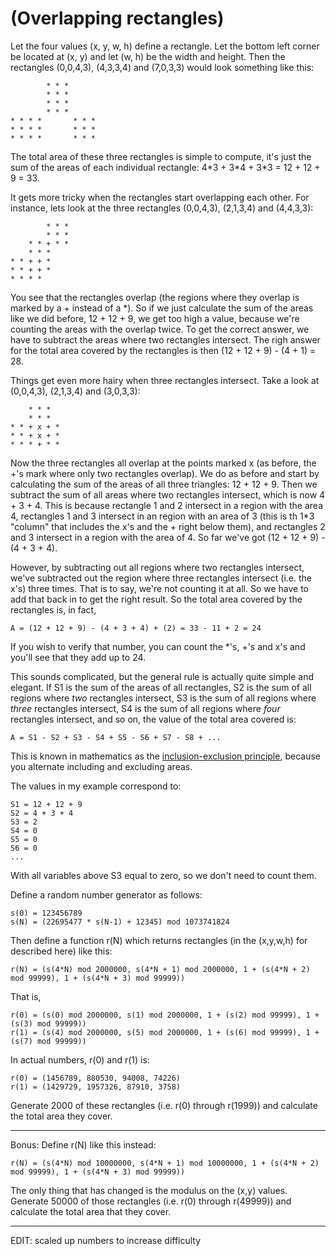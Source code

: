# (Overlapping rectangles)
<div class="md"><p>Let the four values (x, y, w, h) define a rectangle. Let the bottom left corner be located at (x, y) and let (w, h) be the width and height. Then the rectangles (0,0,4,3), (4,3,3,4) and (7,0,3,3) would look something like this:</p>
<pre><code>        * * * 
        * * * 
        * * *
        * * *
* * * *       * * *
* * * *       * * *
* * * *       * * *
</code></pre>
<p>The total area of these three rectangles is simple to compute, it's just the sum of the areas of each individual rectangle: 4*3 + 3*4 + 3*3 = 12 + 12 + 9 = 33.</p>
<p>It gets more tricky when the rectangles start overlapping each other. For instance, lets look at the three rectangles (0,0,4,3), (2,1,3,4) and (4,4,3,3):</p>
<pre><code>        * * * 
        * * * 
    * * + * * 
    * * *     
* * + + *      
* * + + *      
* * * *       
</code></pre>
<p>You see that the rectangles overlap (the regions where they overlap is marked by a + instead of a *). So if we just calculate the sum of the areas like we did before, 12 + 12 + 9, we get too high a value, because we're counting the areas with the overlap twice. To get the correct answer, we have to subtract the areas where two rectangles intersect. The righ answer for the total area covered by the rectangles is then (12 + 12 + 9) - (4 + 1) = 28. </p>
<p>Things get even more hairy when three rectangles intersect. Take a look at (0,0,4,3), (2,1,3,4) and (3,0,3,3):</p>
<pre><code>    * * *
    * * *     
* * + x + *      
* * + x + *   
* * * + * *   
</code></pre>
<p>Now the three rectangles all overlap at the points marked x (as before, the +'s mark where only two rectangles overlap). We do as before and start by calculating the sum of the areas of all three triangles: 12 + 12 + 9. Then we subtract the sum of all areas where two rectangles intersect, which is now 4 + 3 + 4. This is because rectangle 1 and 2 intersect in a region with the area 4, rectangles 1 and 3 intersect in an region with an area of 3 (this is th 1*3 "column" that includes the x's and the + right below them), and rectangles 2 and 3 intersect in a region with the area of 4. So far we've got (12 + 12 + 9) - (4 + 3 + 4). </p>
<p>However, by subtracting out all regions where two rectangles intersect, we've subtracted out the region where three rectangles intersect (i.e. the x's) three times. That is to say, we're not counting it at all. So we have to add that back in to get the right result. So the total area covered by the rectangles is, in fact, </p>
<pre><code>A = (12 + 12 + 9) - (4 + 3 + 4) + (2) = 33 - 11 + 2 = 24
</code></pre>
<p>If you wish to verify that number, you can count the *'s, +'s and x's and you'll see that they add up to 24. </p>
<p>This sounds complicated, but the general rule is actually quite simple and elegant. If S1 is the sum of the areas of all rectangles, S2 is the sum of all regions where <em>two</em> rectangles intersect, S3 is the sum of all regions where <em>three</em> rectangles intersect, S4 is the sum of all regions where <em>four</em> rectangles intersect, and so on, the value of the total area covered is:</p>
<pre><code>A = S1 - S2 + S3 - S4 + S5 - S6 + S7 - S8 + ...
</code></pre>
<p>This is known in mathematics as the <a href="http://en.wikipedia.org/wiki/Inclusion_exclusion_principle">inclusion-exclusion principle</a>, because you alternate including and excluding areas. </p>
<p>The values in my example correspond to:</p>
<pre><code>S1 = 12 + 12 + 9 
S2 = 4 + 3 + 4  
S3 = 2
S4 = 0
S5 = 0
S6 = 0
...
</code></pre>
<p>With all variables above S3 equal to zero, so we don't need to count them.</p>
<p>Define a random number generator as follows: </p>
<pre><code>s(0) = 123456789
s(N) = (22695477 * s(N-1) + 12345) mod 1073741824
</code></pre>
<p>Then define a function r(N) which returns rectangles (in the (x,y,w,h) for described here) like this:</p>
<pre><code>r(N) = (s(4*N) mod 2000000, s(4*N + 1) mod 2000000, 1 + (s(4*N + 2) mod 99999), 1 + (s(4*N + 3) mod 99999))
</code></pre>
<p>That is, </p>
<pre><code>r(0) = (s(0) mod 2000000, s(1) mod 2000000, 1 + (s(2) mod 99999), 1 + (s(3) mod 99999)) 
r(1) = (s(4) mod 2000000, s(5) mod 2000000, 1 + (s(6) mod 99999), 1 + (s(7) mod 99999)) 
</code></pre>
<p>In actual numbers, r(0) and r(1) is:</p>
<pre><code>r(0) = (1456789, 880530, 94008, 74226)
r(1) = (1429729, 1957326, 87910, 3758)
</code></pre>
<p>Generate 2000 of these rectangles (i.e. r(0) through r(1999)) and calculate the total area they cover. </p>
<hr/>
<p>Bonus: Define r(N) like this instead:</p>
<pre><code>r(N) = (s(4*N) mod 10000000, s(4*N + 1) mod 10000000, 1 + (s(4*N + 2) mod 99999), 1 + (s(4*N + 3) mod 99999))
</code></pre>
<p>The only thing that has changed is the modulus on the (x,y) values. Generate 50000 of those rectangles (i.e. r(0) through r(49999)) and calculate the total area that they cover. </p>
<hr/>
<p>EDIT: scaled up numbers to increase difficulty</p>
</div>
